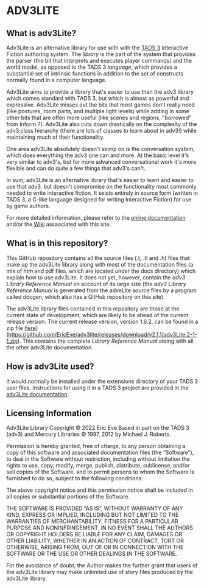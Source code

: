 # ADV3LITE
## What is adv3Lite?
Adv3Lite is an alternative library for use with with the [TADS 3](https://www.tads.org) Interactive Fiction authoring system.
The _library_ is the part of the system that provides the parser (the bit that interprets and executes player commands) and the world model, as opposed to the TADS 3 _language_, which provides a substantial set of intrinsic functions in addition to the set of constructs normally found in a computer language.

Adv3Lite aims to provide a library that's easier to use than the adv3 library which comes standard with TADS 3, but which is almost as powerful and expressive. Adv3Lite misses out the bits that most games don't really need (like postures, room parts, and multiple light levels) while adding in some other bits that are often more useful (like scenes and regions, "borrowed" from Inform 7). Adv3Lite also cuts down drastically on the complexity of the adv3 class hierarchy (there are lots of classes to learn about in adv3!) while maintaining much of their functionality.

One area adv3Lite absolutely doesn't skimp on is the conversation system, which does everything the adv3 one can and more. At the basic level it's very similar to adv3's, but for more advanced conversational work it's more flexible and can do quite a few things that adv3's can't.

In sum, adv3Lite is an alternative library that's easier to learn and easier to use that adv3, but doesn't compromise on the functionality most commonly needed to write interactive fiction. It exists entirely in source form (written in TADS 3, a C-like language designed for writing Interactive Fiction) for use by game authors.

For more detailed information, please refer to the [online documentation](https://faroutscience.com/adv3lite_docs/index.htm) and/or the [Wiki](../../../wiki) assaociated with this site.

## What is in this repository?
This GitHub repository contains all the source files (.t, .tl and .h) files that make up the adv3Lite library along with most of the documentation files (a mix of htm and pdf files, which are located under the docs directory) which explain how to use adv3Lite. It does not yet, however, contain the _adv3 Library Reference Manual_ on account of its large size (the _adv3 Library Reference Manual_ is generated from the adveLite source files by a program called docgen, which also has a GitHub repository on this site). 

The adv3Lite library files contained in this repository are those at the current state of development, which are likely to be ahead of the current release version. The current release version, version 1.6.2, can be found in a zip file [here]([https://github.com/EricEve/adv3lite/releases/download/v.1.6.2/adv3Lite16-2.zip)](https://github.com/EricEve/adv3lite/releases/download/v2.1.1/adv3Lite.2-1-1.zip).  This contains the complete _Library Reference Manual_ alomg with all the other adv3Lite documentation.

## How is adv3Lite used?
It would normally be installed under the extensions directory of your TADS 3 user files. Instructions for using it in a TADS 3 project are provided in the [adv3Lite documentation](https://github.com/EricEve/adv3lite/wiki/Learning-adv3Lite). 

## Licensing Information
Adv3Lite Library Copyright © 2022 Eric Eve
Based in part on the TADS 3 (adv3) and Mercury Libraries © 1997, 2012 by Michael J. Roberts.

Permission is hereby granted, free of charge, to any person obtaining a copy of this software and associated documentation files (the “Software”), to deal in the Software without restriction, including without limitation the rights to use, copy, modify, merge, publish, distribute, sublicense, and/or sell copies of the Software, and to permit persons to whom the Software is furnished to do so, subject to the following conditions:

The above copyright notice and this permission notice shall be included in all copies or substantial portions of the Software.

THE SOFTWARE IS PROVIDED “AS IS”, WITHOUT WARRANTY OF ANY KIND, EXPRESS OR IMPLIED, INCLUDING BUT NOT LIMITED TO THE WARRANTIES OF MERCHANTABILITY, FITNESS FOR A PARTICULAR PURPOSE AND NONINFRINGEMENT. IN NO EVENT SHALL THE AUTHORS OR COPYRIGHT HOLDERS BE LIABLE FOR ANY CLAIM, DAMAGES OR OTHER LIABILITY, WHETHER IN AN ACTION OF CONTRACT, TORT OR OTHERWISE, ARISING FROM, OUT OF OR IN CONNECTION WITH THE SOFTWARE OR THE USE OR OTHER DEALINGS IN THE SOFTWARE.

For the avoidance of doubt, the Author makes the further grant that users of the adv3Lite library may make unlimited use of story files produced by the adv3Lite library.
